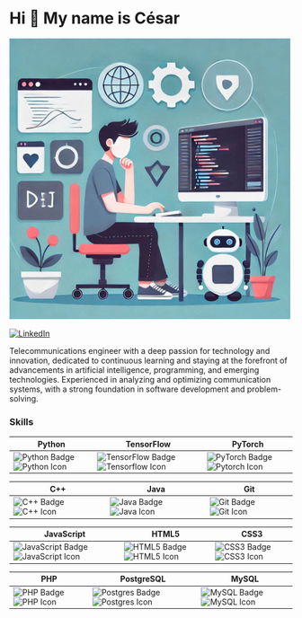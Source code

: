 Hi 👋 My name is César
======================

<img src="Fondo.png" alt="Cesar's Banner" width="500" high="150"/>  

[![LinkedIn](https://img.shields.io/badge/linkedin-%230077B5.svg?style=for-the-badge&logo=linkedin&logoColor=white)](https://www.linkedin.com/in/c%C3%A9sar-gonz%C3%A1lez-santoyo-b260a92b3/)

Telecommunications engineer with a deep passion for technology and innovation, dedicated to continuous learning and staying at the forefront of advancements in artificial intelligence, programming, and emerging technologies. Experienced in analyzing and optimizing communication systems, with a strong foundation in software development and problem-solving.

### Skills 

| Python                                                                 | TensorFlow                                                             | PyTorch                                                                |  
|------------------------------------------------------------------------|------------------------------------------------------------------------|------------------------------------------------------------------------|  
| <img src="https://img.shields.io/badge/python-3670A0?style=for-the-badge&logo=python&logoColor=ffdd54" width="150" height="40" alt="Python Badge" /> <img src="https://raw.githubusercontent.com/danielcranney/readme-generator/main/public/icons/skills/python-colored.svg" width="36" height="34" alt="Python Icon" /> | <img src="https://img.shields.io/badge/TensorFlow-%23FF6F00.svg?style=for-the-badge&logo=TensorFlow&logoColor=white" width="150" height="40" alt="TensorFlow Badge" /> <img src="https://raw.githubusercontent.com/danielcranney/readme-generator/main/public/icons/skills/tensorflow-colored.svg" width="36" height="30" alt="Tensorflow Icon" /> | <img src="https://img.shields.io/badge/PyTorch-%23EE4C2C.svg?style=for-the-badge&logo=PyTorch&logoColor=white" width="150" height="40" alt="PyTorch Badge" /> <img src="https://raw.githubusercontent.com/danielcranney/readme-generator/main/public/icons/skills/pytorch-colored.svg" width="36" height="30" alt="Pytorch Icon" /> |  

| C++                                                                    | Java                                                                   | Git                                                                    |  
|------------------------------------------------------------------------|------------------------------------------------------------------------|------------------------------------------------------------------------|  
| <img src="https://img.shields.io/badge/c++-%2300599C.svg?style=for-the-badge&logo=c%2B%2B&logoColor=white" width="150" height="40" alt="C++ Badge" /> <img src="https://raw.githubusercontent.com/danielcranney/readme-generator/main/public/icons/skills/cplusplus-colored.svg" width="36" height="36" alt="C++ Icon" /> | <img src="https://img.shields.io/badge/java-%23ED8B00.svg?style=for-the-badge&logo=openjdk&logoColor=white" width="150" height="40" alt="Java Badge" /> <img src="https://raw.githubusercontent.com/danielcranney/readme-generator/main/public/icons/skills/java-colored.svg" width="36" height="36" alt="Java Icon" /> | <img src="https://img.shields.io/badge/git-%23F05033.svg?style=for-the-badge&logo=git&logoColor=white" width="150" height="40" alt="Git Badge" /> <img src="https://raw.githubusercontent.com/danielcranney/readme-generator/main/public/icons/skills/git-colored.svg" width="36" height="34" alt="Git Icon" /> |  

| JavaScript                                                             | HTML5                                                                  | CSS3                                                                   |  
|------------------------------------------------------------------------|------------------------------------------------------------------------|------------------------------------------------------------------------|  
| <img src="https://img.shields.io/badge/javascript-%23323330.svg?style=for-the-badge&logo=javascript&logoColor=%23F7DF1E" width="150" height="40" alt="JavaScript Badge" /> <img src="https://raw.githubusercontent.com/danielcranney/readme-generator/main/public/icons/skills/javascript-colored.svg" width="36" height="30" alt="JavaScript Icon" /> | <img src="https://img.shields.io/badge/html5-%23E34F26.svg?style=for-the-badge&logo=html5&logoColor=white" width="150" height="40" alt="HTML5 Badge" /> <img src="https://raw.githubusercontent.com/danielcranney/readme-generator/main/public/icons/skills/html5-colored.svg" width="36" height="34" alt="HTML5 Icon" /> | <img src="https://img.shields.io/badge/css3-%231572B6.svg?style=for-the-badge&logo=css3&logoColor=white" width="150" height="40" alt="CSS3 Badge" /> <img src="https://raw.githubusercontent.com/danielcranney/readme-generator/main/public/icons/skills/css3-colored.svg" width="36" height="34" alt="CSS3 Icon" /> |  

| PHP                                                                    | PostgreSQL                                                             | MySQL                                                                  |  
|------------------------------------------------------------------------|------------------------------------------------------------------------|------------------------------------------------------------------------|  
| <img src="https://img.shields.io/badge/php-%23777BB4.svg?style=for-the-badge&logo=php&logoColor=white" width="150" height="40" alt="PHP Badge" /> <img src="https://raw.githubusercontent.com/danielcranney/readme-generator/main/public/icons/skills/php-colored.svg" width="36" height="36" alt="PHP Icon" /> | <img src="https://img.shields.io/badge/postgres-%23316192.svg?style=for-the-badge&logo=postgresql&logoColor=white" width="150" height="40" alt="Postgres Badge" /> <img src="https://raw.githubusercontent.com/danielcranney/readme-generator/main/public/icons/skills/postgresql-colored.svg" width="36" height="30" alt="Postgres Icon" /> | <img src="https://img.shields.io/badge/mysql-4479A1.svg?style=for-the-badge&logo=mysql&logoColor=white" width="150" height="40" alt="MySQL Badge" /> <img src="https://raw.githubusercontent.com/danielcranney/readme-generator/main/public/icons/skills/mysql-colored.svg" width="36" height="30" alt="MySQL Icon" /> |